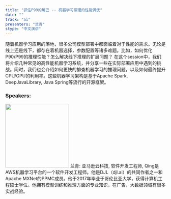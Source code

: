 ```yaml
---
title: "抓住P99的尾巴 -- 机器学习推理的性能调优"
date: "" 
track: "ai"
presenters: "兰青"
stype: "中文演讲"
---
```

随着机器学习应用的落地，很多公司模型部署中都面临着对于性能的需求。无论是线上还是线下，都存在着机器选择，参数配置等诸多难题。比如，如何优化 P90/P99的推理性能？怎么解决线下推理的扩展问题？ 在这个session中，我们将介绍几种常见的高性能机器学习系统，并分享一些在实际部署应用中遇到的挑战。同时，我们也会介绍如何更快的排查机器学习的推理问题，以及如何最终提升CPU/GPU的利用率。这些机器学习架构是基于Apache Spark, DeepJavaLibrary, Java Spring等流行的开源框架。
 ### Speakers: 
 <img src="images/speaker/1027.png" width="200" />
 兰青: 亚马逊云科技, 软件开发工程师, Qing是AWS机器学习平台的一个软件开发工程师。他是DJL（djl.ai）的共同作者之一和Apache MXNet的PPMC成员。他于2017年毕业于哥伦比亚大学，获得计算机工程硕士学位。他拥有模型训练和推理方面的专业知识，在广告，大数据领域有很多实战经验。
 